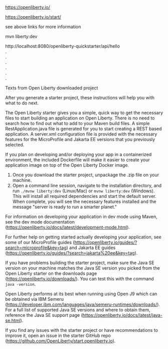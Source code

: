 https://openliberty.io/  

https://openliberty.io/start/  

see above links for more information  

mvn liberty:dev  

http://localhost:8080/openliberty-quickstarter/api/hello  
.  
.  
.  
.  
.  
.  


Texts from Open Liberty downloaded project

After you generate a starter project, these instructions will help you with what to do next.

The Open Liberty starter gives you a simple, quick way to get the necessary files to start building
an application on Open Liberty. There is no need to search how to find out what to add to your 
Maven build files. A simple RestApplication.java file is generated for you to start 
creating a REST based application. A server.xml configuration file is provided with the necessary 
features for the MicroProfile and Jakarta EE versions that you previously selected.

If you plan on developing and/or deploying your app in a containerized environment, the included 
Dockerfile will make it easier to create your application image on top of the Open Liberty Docker 
image.

1) Once you download the starter project, unpackage the .zip file on your machine.
2) Open a command line session, navigate to the installation directory, and run `./mvnw liberty:dev` (Linux/Mac) or `mvnw liberty:dev` (Windows). 
   This will install all required dependencies and start the default server. When complete, you will
   see the necessary features installed and the message "server is ready to run a smarter planet."

For information on developing your application in dev mode using Maven, see the 
dev mode documentation (https://openliberty.io/docs/latest/development-mode.html).

For further help on getting started actually developing your application, see some of our 
MicroProfile guides (https://openliberty.io/guides/?search=microprofile&key=tag) and Jakarta EE 
guides (https://openliberty.io/guides/?search=jakarta%20ee&key=tag).

If you have problems building the starter project, make sure the Java SE version on your 
machine matches the Java SE version you picked from the Open Liberty starter on the downloads 
page (https://openliberty.io/downloads/). You can test this with the command `java -version`.

Open Liberty performs at its best when running using Open J9 which can be obtained via IBM Semeru 
(https://developer.ibm.com/languages/java/semeru-runtimes/downloads/). For a full list of supported 
Java SE versions and where to obtain them, reference the Java SE support page 
(https://openliberty.io/docs/latest/java-se.html).

If you find any issues with the starter project or have recommendations to improve it, open an 
issue in the starter GitHub repo (https://github.com/OpenLiberty/start.openliberty.io).
